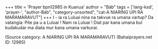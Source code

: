 +++
title = 'Prayer bpn12985 in Kuanua'
author = "Báb"
tags = ['lang-ksd', 'prayer-', "author-Báb", "category-unsorted", "cat-A NIARING UPI RA MARAMARAVUT"]
+++
I - ia ra Luluai nina na takvue ra umana vartup?  Da vatangia: Pite pa u a Luluai ! Nam ra Luluai !  Diat par kana umana bul kudakudar ma diata  mur kana umana varkurai.

(Source category: A NIARING UPI RA MARAMARAVUT)
(Bahaiprayers.net ID: 12985)
